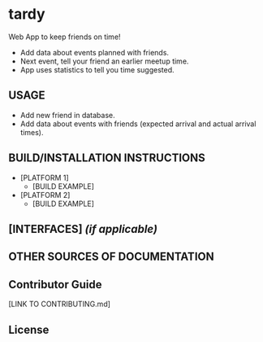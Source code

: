 # tardy

Web App to keep friends on time!
  * Add data about events planned with friends.
  * Next event, tell your friend an earlier meetup time.
  * App uses statistics to tell you time suggested.

## USAGE
  * Add new friend in database.
  * Add data about events with friends (expected arrival and actual arrival times).
  
## BUILD/INSTALLATION INSTRUCTIONS
  * [PLATFORM 1]
    * [BUILD EXAMPLE]
  * [PLATFORM 2]
    * [BUILD EXAMPLE]

## [INTERFACES] _(if applicable)_ 

## OTHER SOURCES OF DOCUMENTATION

## Contributor Guide
[LINK TO CONTRIBUTING.md]

## License 
